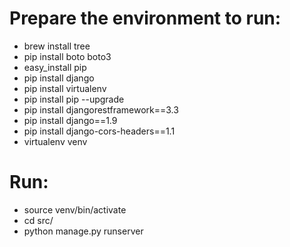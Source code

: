 # Prepare the environment to run: #
* brew install tree
* pip install boto boto3
* easy_install pip
* pip install django
* pip install virtualenv
* pip install pip --upgrade
* pip install djangorestframework==3.3
* pip install django==1.9
* pip install django-cors-headers==1.1
* virtualenv venv

# Run: #
* source venv/bin/activate
* cd src/
* python manage.py runserver